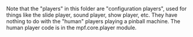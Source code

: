 Note that the "players" in this folder are "configuration players", used for things like the slide player, sound player,
show player, etc. They have nothing to do with the "human" players playing a pinball machine. The human player code is
in the mpf.core.player module.
